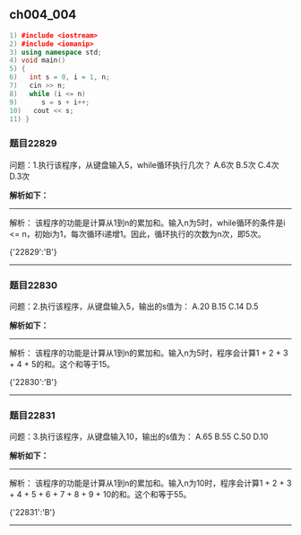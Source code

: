 ## ch004_004
``` c++
1) #include <iostream>
2) #include <iomanip>
3) using namespace std;
4) void main()
5) {
6)   int s = 0, i = 1, n;
7)   cin >> n;
8)   while (i <= n)
9)      s = s + i++;
10)   cout << s;
11) }

```
### 题目22829
问题：1.执行该程序，从键盘输入5，while循环执行几次？
A.6次
B.5次
C.4次
D.3次


**解析如下：**

------

解析：
该程序的功能是计算从1到n的累加和。输入n为5时，while循环的条件是i <= n，初始i为1，每次循环i递增1。因此，循环执行的次数为n次，即5次。

{'22829':'B'}

------

### 题目22830
问题：2.执行该程序，从键盘输入5，输出的s值为：
A.20
B.15
C.14
D.5


**解析如下：**

------

解析：
该程序的功能是计算从1到n的累加和。输入n为5时，程序会计算1 + 2 + 3 + 4 + 5的和。这个和等于15。

{'22830':'B'}

------

### 题目22831
问题：3.执行该程序，从键盘输入10，输出的s值为：
A.65
B.55
C.50
D.10


**解析如下：**

------

解析：
该程序的功能是计算从1到n的累加和。输入n为10时，程序会计算1 + 2 + 3 + 4 + 5 + 6 + 7 + 8 + 9 + 10的和。这个和等于55。

{'22831':'B'}

------

